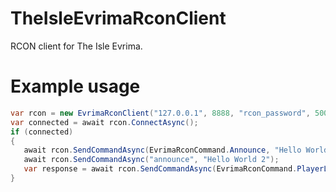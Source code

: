 # TheIsleEvrimaRconClient
RCON client for The Isle Evrima.

# Example usage
```csharp
var rcon = new EvrimaRconClient("127.0.0.1", 8888, "rcon_password", 5000);
var connected = await rcon.ConnectAsync();
if (connected)
{
   await rcon.SendCommandAsync(EvrimaRconCommand.Announce, "Hello World");
   await rcon.SendCommandAsync("announce", "Hello World 2");
   var response = await rcon.SendCommandAsync(EvrimaRconCommand.PlayerList);
}
```